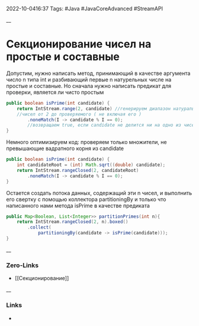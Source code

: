 2022-10-0416:37
Tags: #Java #JavaCoreAdvanced #StreamAPI 

__
# Секционирование чисел на простые и составные
Допустим, нужно написать метод, принимающий в качестве аргумента число n типа int и разбивающий первые n натурельных числе на простые и составные. Но сначала нужно написать предикат для проверки, является ли чисто простым
```java
public boolean isPrime(int candidate) {
	return IntStream.range(2, candidate) //генерируем диапазон натуральных 
	//чисел от 2 до проверяемого ( не включая его )
		.noneMatch(I -> candidate % I == 0);
		//возвращаем true, если candidate не делится ни на одно из чисел потока
}
```
Немного оптимизируем код: проверяем только множители, не превышающие вадратного корня из candidate
```java
public boolean isPrime(int candidate) {
	int candidateRoot = (int) Math.sqrt((double) candidate);
	return IntStream.rangeClosed(2, candidateRoot)  
		.noneMatch(I -> candidate % I == 0);
}
```
Остается создать потока данных, содержащий эти n чисел, и выполнить его свертку с помощью коллектора partitioningBy и только что написанного нами метода isPrime в качестве предиката
```java
public Map<Boolean, List<Integer>> partitionPrimes(int n){
	return IntStream.rangeClosed(2, n).boxed()
		.collect(
			partitioningBy(candidate -> isPrime(candidate)));
}
```

__
### Zero-Links
- [[Секционирование]]

__
### Links
- 

